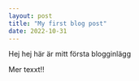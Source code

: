 ```yaml
---
layout: post
title: "My first blog post"
date: 2022-10-31
---
```


Hej hej här är mitt första blogginlägg

Mer texxt!!
